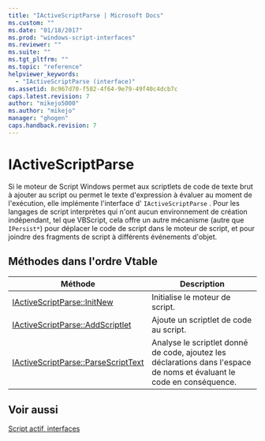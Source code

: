 ```yaml
---
title: "IActiveScriptParse | Microsoft Docs"
ms.custom: ""
ms.date: "01/18/2017"
ms.prod: "windows-script-interfaces"
ms.reviewer: ""
ms.suite: ""
ms.tgt_pltfrm: ""
ms.topic: "reference"
helpviewer_keywords: 
  - "IActiveScriptParse (interface)"
ms.assetid: 8c967d70-f582-4f64-9e79-49f40c4dcb7c
caps.latest.revision: 7
author: "mikejo5000"
ms.author: "mikejo"
manager: "ghogen"
caps.handback.revision: 7
---
```

# IActiveScriptParse
Si le moteur de Script Windows permet aux scriptlets de code de texte brut à ajouter au script ou permet le texte d'expression à évaluer au moment de l'exécution, elle implémente l'interface d' `IActiveScriptParse` .  Pour les langages de script interprètes qui n'ont aucun environnement de création indépendant, tel que VBScript, cela offre un autre mécanisme \(autre que `IPersist*`\) pour déplacer le code de script dans le moteur de script, et pour joindre des fragments de script à différents événements d'objet.  
  
## Méthodes dans l'ordre Vtable  
  
|Méthode|Description|  
|-------------|-----------------|  
|[IActiveScriptParse::InitNew](../../winscript/reference/iactivescriptparse-initnew.md)|Initialise le moteur de script.|  
|[IActiveScriptParse::AddScriptlet](../../winscript/reference/iactivescriptparse-addscriptlet.md)|Ajoute un scriptlet de code au script.|  
|[IActiveScriptParse::ParseScriptText](../../winscript/reference/iactivescriptparse-parsescripttext.md)|Analyse le scriptlet donné de code, ajoutez les déclarations dans l'espace de noms et évaluant le code en conséquence.|  
  
## Voir aussi  
 [Script actif, interfaces](../../winscript/reference/active-script-interfaces.md)